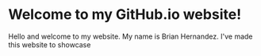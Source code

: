# Welcome to my GitHub.io website!

Hello and welcome to my website. My name is Brian Hernandez. I've made this website to showcase 